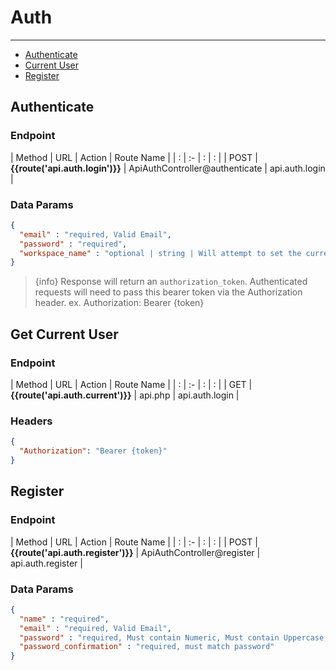 # Auth

---
- [Authenticate](#authenticate)
- [Current User](#current)
- [Register](#register)


<a name="authenticate"></a>
## Authenticate

### Endpoint

| Method | URL   | Action | Route Name |
| : |   :-   |  :  | : |
| POST | **{{route('api.auth.login')}}** | ApiAuthController@authenticate | api.auth.login |

### Data Params

```json
{
  "email" : "required, Valid Email",
  "password" : "required",
  "workspace_name" : "optional | string | Will attempt to set the current workspace to a workspace the user belongs to"
}
```

> {info} Response will return an `authorization_token`. Authenticated requests will need to pass this bearer token via the Authorization header. ex. Authorization: Bearer {token}


<a name="current"></a>
## Get Current User

### Endpoint

| Method | URL   | Action | Route Name |
| : |   :-   |  :  | : |
| GET | **{{route('api.auth.current')}}** | api.php | api.auth.login |

### Headers

```json
{
  "Authorization": "Bearer {token}"
}
```

<a name="register"></a>
## Register

### Endpoint

| Method | URL   | Action | Route Name |
| : |   :-   |  :  | : |
| POST | **{{route('api.auth.register')}}** | ApiAuthController@register | api.auth.register |

### Data Params

```json
{
  "name" : "required",
  "email" : "required, Valid Email",
  "password" : "required, Must contain Numeric, Must contain Uppercase, Min Length: 8",
  "password_confirmation" : "required, must match password"
}
```
